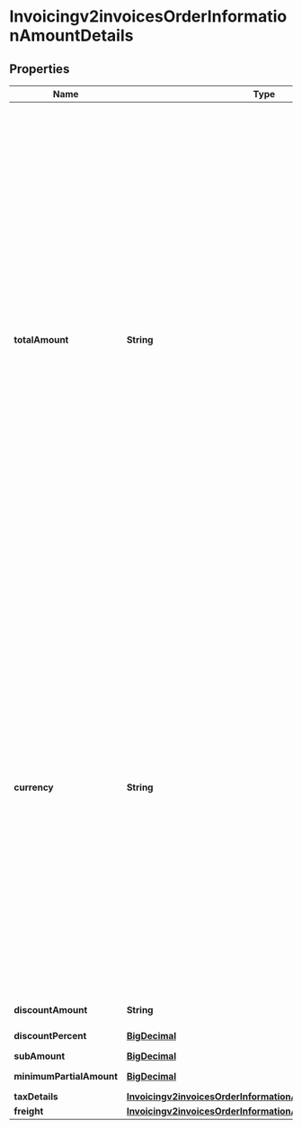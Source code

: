 
# Invoicingv2invoicesOrderInformationAmountDetails

## Properties
Name | Type | Description | Notes
------------ | ------------- | ------------- | -------------
**totalAmount** | **String** | Grand total for the order. This value cannot be negative. You can include a decimal point (.), but no other special characters. CyberSource truncates the amount to the correct number of decimal places.  **Note** For CTV, FDCCompass, Paymentech processors, the maximum length for this field is 12.  **Important** Some processors have specific requirements and limitations, such as maximum amounts and maximum field lengths.  If your processor supports zero amount authorizations, you can set this field to 0 for the authorization to check if the card is lost or stolen.   #### Card Present Required to include either this field or &#x60;orderInformation.lineItems[].unitPrice&#x60; for the order.  #### Invoicing Required for creating a new invoice.  #### PIN Debit Amount you requested for the PIN debit purchase. This value is returned for partial authorizations. The issuing bank can approve a partial amount if the balance on the debit card is less than the requested transaction amount.  Required field for PIN Debit purchase and PIN Debit credit requests. Optional field for PIN Debit reversal requests.  #### GPX This field is optional for reversing an authorization or credit; however, for all other processors, these fields are required.  #### DCC with a Third-Party Provider Set this field to the converted amount that was returned by the DCC provider. You must include either this field or the 1st line item in the order and the specific line-order amount in your request.   #### DCC for First Data Not used.  |  [optional]
**currency** | **String** | Currency used for the order. Use the three-character [ISO Standard Currency Codes.](http://apps.cybersource.com/library/documentation/sbc/quickref/currencies.pdf)  #### Used by **Authorization** Required field.  **Authorization Reversal** For an authorization reversal (&#x60;reversalInformation&#x60;) or a capture (&#x60;processingOptions.capture&#x60; is set to &#x60;true&#x60;), you must use the same currency that you used in your payment authorization request.  #### PIN Debit Currency for the amount you requested for the PIN debit purchase. This value is returned for partial authorizations. The issuing bank can approve a partial amount if the balance on the debit card is less than the requested transaction amount. For the possible values, see the [ISO Standard Currency Codes](https://developer.cybersource.com/library/documentation/sbc/quickref/currencies.pdf). Returned by PIN debit purchase.  For PIN debit reversal requests, you must use the same currency that was used for the PIN debit purchase or PIN debit credit that you are reversing. For the possible values, see the [ISO Standard Currency Codes](https://developer.cybersource.com/library/documentation/sbc/quickref/currencies.pdf).  Required field for PIN Debit purchase and PIN Debit credit requests. Optional field for PIN Debit reversal requests.  #### GPX This field is optional for reversing an authorization or credit.  #### DCC for First Data Your local currency.  #### Tax Calculation Required for international tax and value added tax only. Optional for U.S. and Canadian taxes. Your local currency.  |  [optional]
**discountAmount** | **String** | Total discount amount applied to the order.  |  [optional]
**discountPercent** | [**BigDecimal**](BigDecimal.md) | The total discount percentage applied to the invoice. |  [optional]
**subAmount** | [**BigDecimal**](BigDecimal.md) | Sub-amount of the invoice. |  [optional]
**minimumPartialAmount** | [**BigDecimal**](BigDecimal.md) | The minimum partial amount required to pay the invoice. |  [optional]
**taxDetails** | [**Invoicingv2invoicesOrderInformationAmountDetailsTaxDetails**](Invoicingv2invoicesOrderInformationAmountDetailsTaxDetails.md) |  |  [optional]
**freight** | [**Invoicingv2invoicesOrderInformationAmountDetailsFreight**](Invoicingv2invoicesOrderInformationAmountDetailsFreight.md) |  |  [optional]



